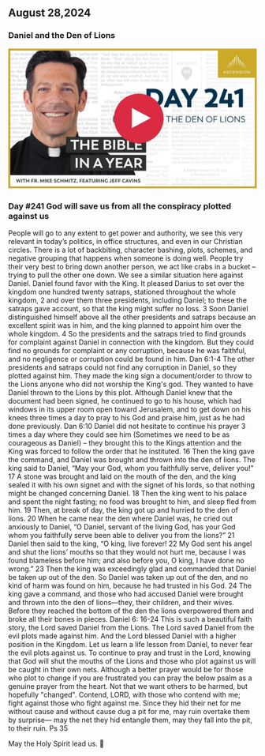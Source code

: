 ## August 28,2024

### Daniel and the Den of Lions

[![Daniel and the Den of Lions](https://raw.githubusercontent.com/linusjf/BIAY/main/August/jpgs/Day241.jpg)](https://youtu.be/cOI53sGZx6A "Daniel and the Den of Lions")

### Day #241 God will save us from all the conspiracy plotted against us

People will go to any extent to get power and authority, we see this very relevant in today’s politics, in office structures, and even in our Christian circles. There is a lot of backbiting, character bashing, plots, schemes, and negative grouping that happens when someone is doing well. People try their very best to bring down another person, we act like crabs in a bucket – trying to pull the other one down.
We see a similar situation here against Daniel. Daniel found favor with the King.
It pleased Darius to set over the kingdom one hundred twenty satraps, stationed throughout the whole kingdom, 2 and over them three presidents, including Daniel; to these the satraps gave account, so that the king might suffer no loss. 3 Soon Daniel distinguished himself above all the other presidents and satraps because an excellent spirit was in him, and the king planned to appoint him over the whole kingdom. 4 So the presidents and the satraps tried to find grounds for complaint against Daniel in connection with the kingdom. But they could find no grounds for complaint or any corruption, because he was faithful, and no negligence or corruption could be found in him. Dan 6:1-4
The other presidents and satraps could not find any corruption in Daniel, so they plotted against him. They made the king sign a document/order to throw to the Lions anyone who did not worship the King's god. They wanted to have Daniel thrown to the Lions by this plot.
Although Daniel knew that the document had been signed, he continued to go to his house, which had windows in its upper room open toward Jerusalem, and to get down on his knees three times a day to pray to his God and praise him, just as he had done previously. Dan 6:10
Daniel did not hesitate to continue his prayer 3 times a day where they could see him (Sometimes we need to be as courageous as Daniel) – they brought this to the Kings attention and the King was forced to follow the order that he instituted.
16 Then the king gave the command, and Daniel was brought and thrown into the den of lions. The king said to Daniel, “May your God, whom you faithfully serve, deliver you!” 17 A stone was brought and laid on the mouth of the den, and the king sealed it with his own signet and with the signet of his lords, so that nothing might be changed concerning Daniel. 18 Then the king went to his palace and spent the night fasting; no food was brought to him, and sleep fled from him.
19 Then, at break of day, the king got up and hurried to the den of lions. 20 When he came near the den where Daniel was, he cried out anxiously to Daniel, “O Daniel, servant of the living God, has your God whom you faithfully serve been able to deliver you from the lions?” 21 Daniel then said to the king, “O king, live forever! 22 My God sent his angel and shut the lions’ mouths so that they would not hurt me, because I was found blameless before him; and also before you, O king, I have done no wrong.” 23 Then the king was exceedingly glad and commanded that Daniel be taken up out of the den. So Daniel was taken up out of the den, and no kind of harm was found on him, because he had trusted in his God. 24 The king gave a command, and those who had accused Daniel were brought and thrown into the den of lions—they, their children, and their wives. Before they reached the bottom of the den the lions overpowered them and broke all their bones in pieces. Daniel 6: 16-24
This is such a beautiful faith story, the Lord saved Daniel from the Lions. The Lord saved Daniel from the evil plots made against him. And the Lord blessed Daniel with a higher position in the Kingdom.
Let us learn a life lesson from Daniel, to never fear the evil plots against us. To continue to pray and trust in the Lord, knowing that God will shut the mouths of the Lions and those who plot against us will be caught in their own nets.
Although a better prayer would be for those who plot to change if you are frustrated you can pray the below psalm as a genuine prayer from the heart. Not that we want others to be harmed, but hopefully "changed".
Contend, LORD, with those who contend with me; fight against those who fight against me. Since they hid their net for me without cause and without cause dug a pit for me, may ruin overtake them by surprise— may the net they hid entangle them, may they fall into the pit, to their ruin. Ps 35

May the Holy Spirit lead us. 🙏
